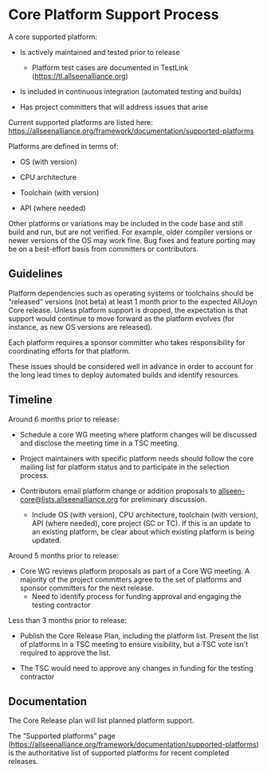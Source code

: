 # Core Platform Support Process

A core supported platform:

*  Is actively maintained and tested prior to release
    * Platform test cases are documented in TestLink (https://tl.allseenalliance.org)

*  Is included in continuous integration (automated testing and builds)

*  Has project committers that will address issues that arise

Current supported platforms are listed here: https://allseenalliance.org/framework/documentation/supported-platforms

Platforms are defined in terms of:

*  OS (with version)

*  CPU architecture

*  Toolchain (with version)

*  API (where needed)
 
Other platforms or variations may be included in the code base and still build and run, but are not verified. For example, older compiler versions or newer versions of the OS may work fine. Bug fixes and feature porting may be on a best-effort basis from committers or contributors.

## Guidelines

Platform dependencies such as operating systems or toolchains should be “released” versions (not beta) at least 1 month prior to the expected AllJoyn Core release. Unless platform support is dropped, the expectation is that support would continue to move forward as the platform evolves (for instance, as new OS versions are released).

Each platform requires a sponsor committer who takes responsibility for coordinating efforts for that platform.

These issues should be considered well in advance in order to account for the long lead times to deploy automated builds and identify resources.

## Timeline

Around 6 months prior to release:

*  Schedule a core WG meeting where platform changes will be discussed and disclose the meeting time in a TSC meeting.

*  Project maintainers with specific platform needs should follow the core mailing list for platform status and to participate in the selection process.

*  Contributors email platform change or addition proposals to [allseen-core@lists.allseenalliance.org](allseen-core@lists.allseenalliance.org) for preliminary discussion.
    * Include OS (with version), CPU architecture, toolchain (with version), API (where needed), core project (SC or TC). If this is an update to an existing platform, be clear about which existing platform is being updated.

Around 5 months prior to release:

*  Core WG reviews platform proposals as part of a Core WG meeting. A majority of the project committers agree to the set of platforms and sponsor committers for the next release.
    * Need to identify process for funding approval and engaging the testing contractor

Less than 3 months prior to release:

*  Publish the Core Release Plan, including the platform list. Present the list of platforms in a TSC meeting to ensure visibility, but a TSC vote isn't required to approve the list.

*  The TSC would need to approve any changes in funding for the testing contractor

## Documentation

The Core Release plan will list planned platform support.

The “Supported platforms” page (https://allseenalliance.org/framework/documentation/supported-platforms)
is the authoritative list of supported platforms for recent completed releases.
